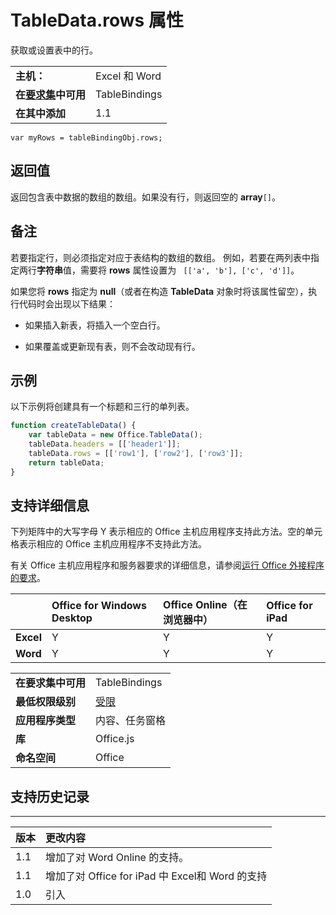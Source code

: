 
# TableData.rows 属性
获取或设置表中的行。

|||
|:-----|:-----|
|**主机：**|Excel 和 Word|
|**在[要求集](../../docs/overview/specify-office-hosts-and-api-requirements.md)中可用**|TableBindings|
|**在其中添加**|1.1|

```
var myRows = tableBindingObj.rows;
```


## 返回值

返回包含表中数据的数组的数组。如果没有行，则返回空的  **array**`[]`。


## 备注

若要指定行，则必须指定对应于表结构的数组的数组。 例如，若要在两列表中指定两行**字符串**值，需要将 **rows** 属性设置为 ` [['a', 'b'], ['c', 'd']]`。

如果您将  **rows** 指定为 **null**（或者在构造  **TableData** 对象时将该属性留空），执行代码时会出现以下结果：


- 如果插入新表，将插入一个空白行。
    
- 如果覆盖或更新现有表，则不会改动现有行。
    

## 示例

以下示例将创建具有一个标题和三行的单列表。


```js
function createTableData() {
    var tableData = new Office.TableData();
    tableData.headers = [['header1']];
    tableData.rows = [['row1'], ['row2'], ['row3']];
    return tableData;
}
```


## 支持详细信息


下列矩阵中的大写字母 Y 表示相应的 Office 主机应用程序支持此方法。空的单元格表示相应的 Office 主机应用程序不支持此方法。

有关 Office 主机应用程序和服务器要求的详细信息，请参阅[运行 Office 外接程序的要求](../../docs/overview/requirements-for-running-office-add-ins.md)。


||**Office for Windows Desktop**|**Office Online（在浏览器中）**|**Office for iPad**|
|:-----|:-----|:-----|:-----|
|**Excel**|Y|Y|Y|
|**Word**|Y|Y|Y|


|||
|:-----|:-----|
|**在要求集中可用**|TableBindings|
|**最低权限级别**|[受限](../../docs/develop/requesting-permissions-for-api-use-in-content-and-task-pane-add-ins.md)|
|**应用程序类型**|内容、任务窗格|
|**库**|Office.js|
|**命名空间**|Office|

## 支持历史记录



****


|**版本**|**更改内容**|
|:-----|:-----|
|1.1|增加了对 Word Online 的支持。|
|1.1|增加了对 Office for iPad 中 Excel和 Word 的支持|
|1.0|引入|
